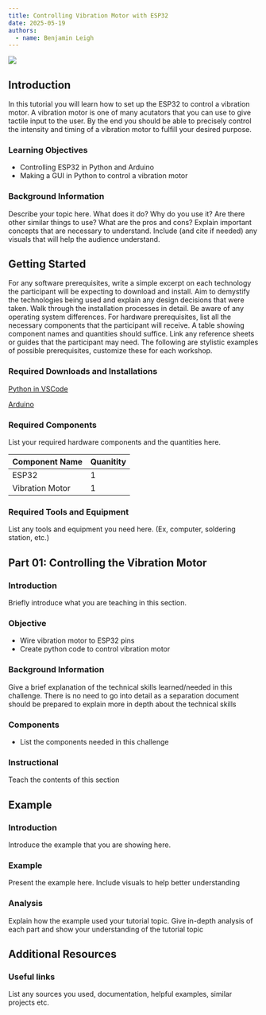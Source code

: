 ```yaml
---
title: Controlling Vibration Motor with ESP32
date: 2025-05-19
authors:
  - name: Benjamin Leigh
---
```


![ ](https://github.com/user-attachments/assets/a63ba139-c374-462b-9d79-05a16f0b7a22)

## Introduction

In this tutorial you will learn how to set up the ESP32 to control a vibration motor. A vibration motor is one of many acutators that you can use to give tactile input to the user.
By the end you should be able to precisely control the intensity and timing of a vibration motor to fulfill your desired purpose.

### Learning Objectives

- Controlling ESP32 in Python and Arduino
- Making a GUI in Python to control a vibration motor

### Background Information

Describe your topic here. What does it do? Why do you use it?
Are there other similar things to use? What are the pros and cons?
Explain important concepts that are necessary to understand.
Include (and cite if needed) any visuals that will help the audience understand.

## Getting Started

For any software prerequisites, write a simple excerpt on each
technology the participant will be expecting to download and install.
Aim to demystify the technologies being used and explain any design
decisions that were taken. Walk through the installation processes
in detail. Be aware of any operating system differences.
For hardware prerequisites, list all the necessary components that
the participant will receive. A table showing component names and
quantities should suffice. Link any reference sheets or guides that
the participant may need.
The following are stylistic examples of possible prerequisites,
customize these for each workshop.

### Required Downloads and Installations

  [Python in VSCode](https://code.visualstudio.com/docs/languages/python)

  [Arduino](https://www.arduino.cc/en/software/)
  
### Required Components

List your required hardware components and the quantities here.

| Component Name  | Quanitity |
| --------------- | --------- |
| ESP32           | 1         |
| Vibration Motor | 1         |

### Required Tools and Equipment

List any tools and equipment you need here.
(Ex, computer, soldering station, etc.)

## Part 01: Controlling the Vibration Motor

### Introduction

Briefly introduce what  you are teaching in this section.

### Objective

- Wire vibration motor to ESP32 pins
- Create python code to control vibration motor

### Background Information

Give a brief explanation of the technical skills learned/needed
in this challenge. There is no need to go into detail as a
separation document should be prepared to explain more in depth
about the technical skills

### Components

- List the components needed in this challenge

### Instructional

Teach the contents of this section

## Example

### Introduction

Introduce the example that you are showing here.

### Example

Present the example here. Include visuals to help better understanding

### Analysis

Explain how the example used your tutorial topic. Give in-depth analysis of each part and show your understanding of the tutorial topic

## Additional Resources

### Useful links

List any sources you used, documentation, helpful examples, similar projects etc.

